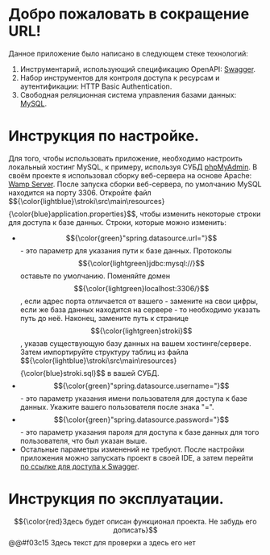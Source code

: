 # Добро пожаловать в сокращение URL!
Данное приложение было написано в следующем стеке технологий:
1. Инструментарий, использующий спецификацию OpenAPI: [Swagger](https://swagger.io/).
2. Набор инструментов для контроля доступа к ресурсам и аутентификации: HTTP Basic Authentication.
3. Свободная реляционная система управления базами данных: [MySQL](https://www.mysql.com/).

# Инструкция по настройке.
Для того, чтобы использовать приложение, необходимо настроить локальный хостинг MySQL, к примеру, используя СУБД [phpMyAdmin](https://www.phpmyadmin.net/). В своём проекте я использовал сборку веб-сервера на основе Apache: [Wamp Server](https://www.wampserver.com/). После запуска сборки веб-сервера, по умолчанию MySQL находится на порту 3306.
Откройте файл $${\color{lightblue}\stroki\src\main\resources\}$$ $${\color{blue}application.properties}$$, чтобы изменить некоторые строки для доступа к базе данных. Строки, которые можно изменить:
- $${\color{green}"spring.datasource.url="}$$ - это параметр для указания пути к базе данных. Протоколы $${\color{lightgreen}jdbc:mysql://}$$ оставьте по умолчанию. Поменяйте домен $${\color{lightgreen}localhost:3306/}$$, если адрес порта отличается от вашего - замените на свои цифры, если же база данных находится на сервере - то необходимо указать путь до неё. Наконец, замените путь к странице $${\color{lightgreen}stroki}$$, указав существующую базу данных на вашем хостинге/сервере. Затем импортируйте структуру таблиц из файла $${\color{lightblue}\stroki\src\main\resources\}$$ $${\color{blue}stroki.sql}$$ в вашей СУБД.
- $${\color{green}"spring.datasource.username="}$$ - это параметр указания имени пользователя для доступа к базе данных. Укажите вашего пользователя после знака "=".
- $${\color{green}"spring.datasource.password="}$$ - это параметр указания пароля для доступа к базе данных для того пользователя, что был указан выше.
- Остальные параметры изменений не требуют.
После настройки приложения можно запускать проект в своей IDE, а затем перейти [по ссылке для доступа к Swagger](http://localhost:8080/swagger-ui.html).

# Инструкция по эксплуатации.
$${\color{red}Здесь будет описан функционал проекта. Не забудь его дописать}$$
@@#f03c15 Здесь текст для проверки а здесь его нет
